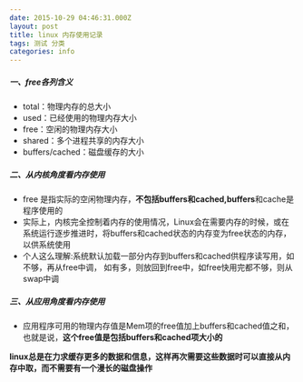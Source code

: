 ```yaml
---
date: 2015-10-29 04:46:31.000Z
layout: post
title: linux 内存使用记录
tags: 测试 分类
categories: info
---
```


##### 一、free各列含义
- total：物理内存的总大小
- used：已经使用的物理内存大小
- free：空闲的物理内存大小
- shared：多个进程共享的内存大小
- buffers/cached：磁盘缓存的大小

##### 二、从内核角度看内存使用
- free 是指实际的空闲物理内存，**不包括buffers和cached,buffers**和cache是程序使用的
- 实际上，内核完全控制着内存的使用情况，Linux会在需要内存的时候，或在系统运行逐步推进时，将buffers和cached状态的内存变为free状态的内存，以供系统使用
- 个人这么理解:系统默认加载一部分内存到buffers和cached供程序读写用，如不够，再从free中调，
  如有多，则放回到free中，如free快用完都不够，则从swap中调
  
##### 三、从应用角度看内存使用
- 应用程序可用的物理内存值是Mem项的free值加上buffers和cached值之和，也就是说，**这个free值是包括buffers和cached项大小的**

**linux总是在力求缓存更多的数据和信息，这样再次需要这些数据时可以直接从内存中取，而不需要有一个漫长的磁盘操作**

